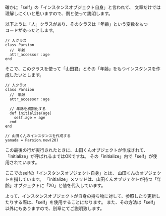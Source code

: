 確かに「self」の「インスタンスオブジェクト自身」と言われて、
文章だけでは理解しにくいと思いますので、例と使って説明します。

以下ように「人」クラスがあり、そのクラスは「年齢」という変数をもつ  
コードがあったとします。  
```  
// 人クラス
class Parsion
  //　年齢
  attr_accessor :age
end
```
そこで、このクラスを使って「山田君」とその「年齢」をもつインスタンスを作成したいとします。

```  
// 人クラス
class Parsion
  //　年齢
  attr_accessor :age

  // 年齢を初期化する
  def initialize(age)
    self.age = age
  end
end

// 山田くんのインスタンスを作成する
yamada = Parsion.new(20)
```
この最後の行が実行されたときに、山田くんオブジェクトが作成されて、「initialize」が呼ばれるまではOKですね。
その「initialize」内で「self」が使用されています。

ここでのselfの「インスタンスオブジェクト自身」とは、
山田くんのオブジェクトを指しています。
「initialize」メソッドは、山田くんオブジェクトが持つ「年齢」オブジェクトに「20」と値を代入しています。

よって、インスタンスオブジェクトが自身の持ち物に対して、参照したり更新したりする際は、「self」を使用することになります。
また、その方法は「self」以外にもありますので、別章にてご説明致します。
